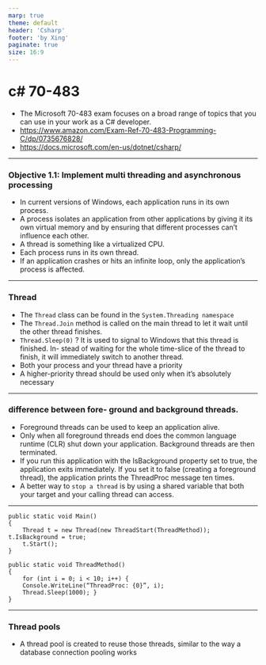```yaml
---
marp: true
theme: default
header: 'Csharp'
footer: 'by Xing'
paginate: true
size: 16:9
---
```


<!--
_backgroundColor: white
_color: black
-->

# c# 70-483

- The Microsoft 70-483 exam focuses on a broad range of topics that you can use in your work as a C# developer.
- https://www.amazon.com/Exam-Ref-70-483-Programming-C/dp/0735676828/
- https://docs.microsoft.com/en-us/dotnet/csharp/

---

### Objective 1.1: Implement multi threading and asynchronous processing

- In current versions of Windows, each application runs in its own process.
- A process isolates an application from other applications by giving it its own virtual memory and by ensuring that different processes can’t influence each other.
- A thread is something like a virtualized CPU.
- Each process runs in its own thread.
- If an application crashes or hits an infinite loop, only the application’s process is affected.

---

### Thread

- The `Thread` class can be found in the `System.Threading namespace`
- The `Thread.Join` method is called on the main thread to let it wait until the other thread finishes.
- `Thread.Sleep(0)` ? It is used to signal to Windows that this thread is finished. In- stead of waiting for the whole time-slice of the thread to finish, it will immediately switch to another thread.
- Both your process and your thread have a priority
- A higher-priority thread should be used only when it’s absolutely necessary

---

### difference between fore- ground and background threads.

- Foreground threads can be used to keep an application alive.
- Only when all foreground threads end does the common language runtime (CLR) shut down your application. Background threads are then terminated.
- If you run this application with the IsBackground property set to true, the application exits immediately. If you set it to false (creating a foreground thread), the application prints the ThreadProc message ten times.
- A better way to `stop a thread` is by using a shared variable that both your target and your calling thread can access.

---

```
public static void Main()
{
    Thread t = new Thread(new ThreadStart(ThreadMethod)); t.IsBackground = true;
    t.Start();
}

public static void ThreadMethod()
{
    for (int i = 0; i < 10; i++) {
    Console.WriteLine(“ThreadProc: {0}”, i);
    Thread.Sleep(1000); }
}
```

---

### Thread pools

- A thread pool is created to reuse those threads, similar to the way a database connection pooling works
